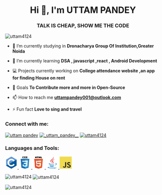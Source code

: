 <h1 align="center">Hi 👋, I'm UTTAM PANDEY</h1>
<h3 align="center">TALK IS CHEAP, SHOW ME THE CODE</h3>

<p align="left"> <img src="https://komarev.com/ghpvc/?username=uttam4124&label=Profile%20views&color=0e75b6&style=flat" alt="uttam4124" /> </p>

- 🎒 I’m currently studying in **Dronacharya Group Of Institution,Greater Noida**

- 🌱 I’m currently learning **DSA , javascript ,react , Android Development**

- 💻 Projects currently working on **College attendance website ,an app for finding House on rent**

- 🎯 Goals **To Contribute more and more in Open-Source**

- 📫 How to reach me **uttampandey001@outlook.com**

- ⚡ Fun fact **Love to sing and travel**

<h3 align="left">Connect with me:</h3>
<p align="left">
<a href="https://linkedin.com/in/uttam pandey" target="blank"><img align="center" src="https://raw.githubusercontent.com/rahuldkjain/github-profile-readme-generator/master/src/images/icons/Social/linked-in-alt.svg" alt="uttam pandey" height="30" width="40" /></a>
<a href="https://instagram.com/_uttam_pandey__" target="blank"><img align="center" src="https://raw.githubusercontent.com/rahuldkjain/github-profile-readme-generator/master/src/images/icons/Social/instagram.svg" alt="_uttam_pandey__" height="30" width="40" /></a>
<a href="https://www.hackerrank.com/uttam4124" target="blank"><img align="center" src="https://raw.githubusercontent.com/rahuldkjain/github-profile-readme-generator/master/src/images/icons/Social/hackerrank.svg" alt="uttam4124" height="30" width="40" /></a>
</p>

<h3 align="left">Languages and Tools:</h3>
<p align="left"> <a href="https://www.cprogramming.com/" target="_blank" rel="noreferrer"> <img src="https://raw.githubusercontent.com/devicons/devicon/master/icons/c/c-original.svg" alt="c" width="40" height="40"/> </a> <a href="https://www.w3schools.com/css/" target="_blank" rel="noreferrer"> <img src="https://raw.githubusercontent.com/devicons/devicon/master/icons/css3/css3-original-wordmark.svg" alt="css3" width="40" height="40"/> </a> <a href="https://www.w3.org/html/" target="_blank" rel="noreferrer"> <img src="https://raw.githubusercontent.com/devicons/devicon/master/icons/html5/html5-original-wordmark.svg" alt="html5" width="40" height="40"/> </a> <a href="https://www.java.com" target="_blank" rel="noreferrer"> <img src="https://raw.githubusercontent.com/devicons/devicon/master/icons/java/java-original.svg" alt="java" width="40" height="40"/> </a> <a href="https://developer.mozilla.org/en-US/docs/Web/JavaScript" target="_blank" rel="noreferrer"> <img src="https://raw.githubusercontent.com/devicons/devicon/master/icons/javascript/javascript-original.svg" alt="javascript" width="40" height="40"/> </a> </p>

<p><img align="left" src="https://github-readme-stats.vercel.app/api/top-langs?username=uttam4124&show_icons=true&title_color=b25c5c&text_color=aa6e6e&bg_color=ded9d9&locale=en&layout=compact" alt="uttam4124" /></p>

<p>&nbsp;<img align="center" src="https://github-readme-stats.vercel.app/api?username=uttam4124&show_icons=true&theme=merko&text_color=efe6e9&bg_color=3e352d&locale=en" alt="uttam4124" /></p>

<p><img align="center" src="https://github-readme-streak-stats.herokuapp.com/?user=uttam4124&" alt="uttam4124" /></p>
